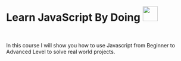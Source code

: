 <h1> Learn JavaScript By Doing <img src="https://user-images.githubusercontent.com/31680529/183231333-e79f00ff-2be4-4489-8113-5e1f4e450989.png" width="40" height="40"></h1> <br>
<p>In this course I will show you how to use Javascript from Beginner to Advanced Level to solve real world projects.</p>
